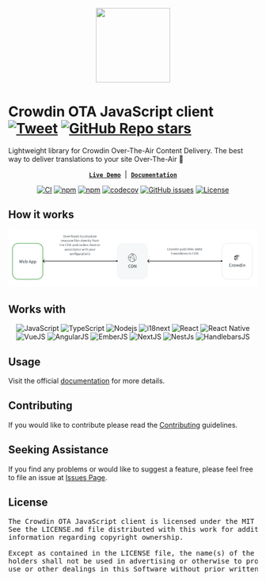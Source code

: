 <p align="center">
  <picture>
    <source media="(prefers-color-scheme: dark)" srcset="https://support.crowdin.com/assets/logos/symbol/png/crowdin-symbol-cWhite.png">
    <source media="(prefers-color-scheme: light)" srcset="https://support.crowdin.com/assets/logos/symbol/png/crowdin-symbol-cDark.png">
    <img width="150" height="150" src="https://support.crowdin.com/assets/logos/symbol/png/crowdin-symbol-cDark.png">
  </picture>
</p>

# Crowdin OTA JavaScript client [![Tweet](https://img.shields.io/twitter/url/http/shields.io.svg?style=social)](https://twitter.com/intent/tweet?url=https%3A%2F%2Fgithub.com%2Fcrowdin%2Fota-client-js&text=Lightweight%20library%20for%20Crowdin%20Over-The-Air%20Content%20Delivery.%20The%20best%20way%20to%20deliver%20translations%20to%20your%20site%20Over-The-Air)&nbsp;[![GitHub Repo stars](https://img.shields.io/github/stars/crowdin/ota-client-js?style=social&cacheSeconds=1800)](https://github.com/crowdin/ota-client-js/stargazers)

Lightweight library for Crowdin Over-The-Air Content Delivery. The best way to deliver translations to your site Over-The-Air :dizzy:

<div align="center">

[**`Live Demo`**](https://runkit.com/andrii-bodnar/crowdin-ota-js-client-live-demo) &nbsp;|&nbsp;
[**`Documentation`**](https://crowdin.github.io/ota-client-js)

[![CI](https://github.com/crowdin/ota-client-js/actions/workflows/basic.yml/badge.svg)](https://github.com/crowdin/ota-client-js/actions/workflows/basic.yml)
[![npm](https://img.shields.io/npm/v/@crowdin/ota-client?logo=npm&cacheSeconds=1800)](https://www.npmjs.com/package/@crowdin/ota-client)
[![npm](https://img.shields.io/npm/dt/@crowdin/ota-client?cacheSeconds=1800)](https://www.npmjs.com/package/@crowdin/ota-client)
[![codecov](https://codecov.io/gh/crowdin/ota-client-js/branch/main/graph/badge.svg)](https://codecov.io/gh/crowdin/ota-client-js)
[![GitHub issues](https://img.shields.io/github/issues/crowdin/ota-client-js?cacheSeconds=3600)](https://github.com/crowdin/ota-client-js/issues)
[![License](https://img.shields.io/github/license/crowdin/ota-client-js?cacheSeconds=3600)](https://github.com/crowdin/ota-client-js/blob/main/LICENSE)

</div>

## How it works

![How it works](https://github.com/crowdin/ota-client-js/blob/main/website/static/img/scheme-how-it-works.png?raw=true)

## Works with

<div align="center">

![JavaScript](https://img.shields.io/badge/-JavaScript-yellow?logo=javascript&cacheSeconds=10000&labelColor=grey&style=flat)
![TypeScript](https://img.shields.io/badge/-TypeScript-2f74c0?logo=typescript&cacheSeconds=10000&labelColor=grey&style=flat)
![Nodejs](https://img.shields.io/badge/-Nodejs-88c24a?logo=Node.js&cacheSeconds=10000&labelColor=grey&style=flat)
![i18next](https://img.shields.io/badge/-i18next-119184?logo=i18next&cacheSeconds=10000&labelColor=grey&style=flat)
![React](https://img.shields.io/badge/-React-5ed3f3?logo=react&cacheSeconds=10000&labelColor=grey&style=flat)
![React Native](https://img.shields.io/badge/-ReactNative-5ed3f3?logo=react&cacheSeconds=10000&labelColor=grey&style=flat)
![VueJS](https://img.shields.io/badge/-VueJS-1bb77e?logo=Vue.js&cacheSeconds=10000&labelColor=grey&style=flat)
![AngularJS](https://img.shields.io/badge/-AngularJS-d6082f?logo=angularjs&cacheSeconds=10000&labelColor=grey&style=flat)
![EmberJS](https://img.shields.io/badge/-EmberJS-db492f?logo=emberdotjs&cacheSeconds=10000&labelColor=grey&style=flat)
![NextJS](https://img.shields.io/badge/-NextJS-cfd7da?logo=nextdotjs&cacheSeconds=10000&labelColor=grey&style=flat)
![NestJs](https://img.shields.io/badge/nestjs-E0234E?cacheSeconds=10000&logo=nestjs&logoColor=white&labelColor=black&style=flat)
![HandlebarsJS](https://img.shields.io/badge/Handlebars.js-f0772b?cacheSeconds=10000&logo=handlebarsdotjs&logoColor=black&labelColor=grey&style=flat)

</div>

## Usage

Visit the official [documentation](https://crowdin.github.io/ota-client-js) for more details.

## Contributing

If you would like to contribute please read the [Contributing](/CONTRIBUTING.md) guidelines.

## Seeking Assistance

If you find any problems or would like to suggest a feature, please feel free to file an issue at [Issues Page](https://github.com/crowdin/ota-client-js/issues).

## License

<pre>
The Crowdin OTA JavaScript client is licensed under the MIT License.
See the LICENSE.md file distributed with this work for additional
information regarding copyright ownership.

Except as contained in the LICENSE file, the name(s) of the above copyright
holders shall not be used in advertising or otherwise to promote the sale,
use or other dealings in this Software without prior written authorization.
</pre>
